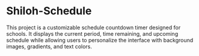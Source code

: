 # Shiloh-Schedule
This project is a customizable schedule countdown timer designed for schools. It displays the current period, time remaining, and upcoming schedule while allowing users to personalize the interface with background images, gradients, and text colors.  
